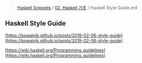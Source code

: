 > [Haskell Snippets](../README.md) / [02. Haskell 기초](README.md) / Haskell Style Guide.md
## Haskell Style Guide
[https://kowainik.github.io/posts/2019-02-06-style-guide](https://kowainik.github.io/posts/2019-02-06-style-guide)

[https://wiki.haskell.org/Programming_guidelines](https://wiki.haskell.org/Programming_guidelines)